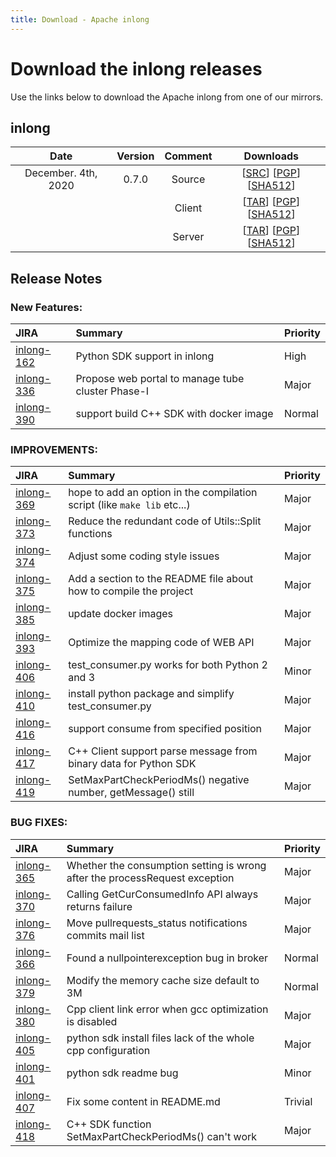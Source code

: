 ```yaml
---
title: Download - Apache inlong
---
```


# Download the inlong releases

Use the links below to download the Apache inlong from one of our mirrors.

## inlong
| Date | Version| Comment | Downloads |
|:---:|:--:|:--:|:--:|
| December. 4th, 2020 | 0.7.0 | Source | [[SRC](http://www.apache.org/dyn/closer.lua/incubator/inlong/0.7.0-incubating/apache-inlong-0.7.0-incubating-src.tar.gz)]                 [[PGP](https://downloads.apache.org/incubator/inlong/0.7.0-incubating/apache-inlong-0.7.0-incubating-src.tar.gz.asc)]             [[SHA512](https://downloads.apache.org/incubator/inlong/0.7.0-incubating/apache-inlong-0.7.0-incubating-src.tar.gz.sha512)] |
| |                       | Client | [[TAR](http://www.apache.org/dyn/closer.lua/incubator/inlong/0.7.0-incubating/apache-inlong-client-0.7.0-incubating-bin.tar.gz)]          [[PGP](https://downloads.apache.org/incubator/inlong/0.7.0-incubating/apache-inlong-client-0.7.0-incubating-bin.tar.gz.asc)]      [[SHA512](https://downloads.apache.org/incubator/inlong/0.7.0-incubating/apache-inlong-client-0.7.0-incubating-bin.tar.gz.sha512)] |
| |                       | Server | [[TAR](http://www.apache.org/dyn/closer.lua/incubator/inlong/0.7.0-incubating/apache-inlong-server-0.7.0-incubating-bin.tar.gz)]          [[PGP](https://downloads.apache.org/incubator/inlong/0.7.0-incubating/apache-inlong-server-0.7.0-incubating-bin.tar.gz.asc)]      [[SHA512](https://downloads.apache.org/incubator/inlong/0.7.0-incubating/apache-inlong-server-0.7.0-incubating-bin.tar.gz.sha512)] |


## Release Notes

### New Features:

| JIRA  | Summary  | Priority |
| :---- | :------- | :------- |
| [inlong-162](https://issues.apache.org/jira/browse/inlong-162) | Python SDK support in inlong | High |
| [inlong-336](https://issues.apache.org/jira/browse/inlong-336) | Propose web portal to manage tube cluster Phase-I | Major |
| [inlong-390](https://issues.apache.org/jira/browse/inlong-390)   | support build C++ SDK with docker image | Normal |

### IMPROVEMENTS:

| JIRA  | Summary  | Priority |
| :---- | :------- | :------- |
| [inlong-369](https://issues.apache.org/jira/browse/inlong-369) | hope to add an option in the compilation script (like `make lib` etc...)                 | Major    |
| [inlong-373](https://issues.apache.org/jira/browse/inlong-373) | Reduce the redundant code of Utils::Split functions             | Major    |
| [inlong-374](https://issues.apache.org/jira/browse/inlong-374) | Adjust some coding style issues     | Major    |
| [inlong-375](https://issues.apache.org/jira/browse/inlong-375) | Add a section to the README file about how to compile the project| Major    |
| [inlong-385](https://issues.apache.org/jira/browse/inlong-385) | update docker images     | Major    |
| [inlong-393](https://issues.apache.org/jira/browse/inlong-393) | Optimize the mapping code of WEB API     | Major    |
| [inlong-406](https://issues.apache.org/jira/browse/inlong-406) | test_consumer.py works for both Python 2 and 3   | Minor |
| [inlong-410](https://issues.apache.org/jira/browse/inlong-410) | install python package and simplify test_consumer.py    | Major    |
| [inlong-416](https://issues.apache.org/jira/browse/inlong-416) | support consume from specified position   | Major    |
| [inlong-417](https://issues.apache.org/jira/browse/inlong-417) | C++ Client support parse message from binary data for Python SDK    | Major    |
| [inlong-419](https://issues.apache.org/jira/browse/inlong-419) | SetMaxPartCheckPeriodMs() negative number, getMessage() still  | Major    |

### BUG FIXES:

| JIRA                                                         | Summary                                                      | Priority |
| :----------------------------------------------------------- | :----------------------------------------------------------- | :------- |
| [inlong-365](https://issues.apache.org/jira/browse/inlong-365) | Whether the consumption setting is wrong after the processRequest exception | Major    |
| [inlong-370](https://issues.apache.org/jira/browse/inlong-370) | Calling GetCurConsumedInfo API always returns failure      | Major    |
| [inlong-376](https://issues.apache.org/jira/browse/inlong-376) | Move pullrequests_status notifications commits mail list | Major    |
| [inlong-366](https://issues.apache.org/jira/browse/inlong-366) | Found a nullpointerexception bug in broker | Normal |
| [inlong-379](https://issues.apache.org/jira/browse/inlong-379) | Modify the memory cache size default to 3M | Normal |
| [inlong-380](https://issues.apache.org/jira/browse/inlong-380) | Cpp client link error when gcc optimization is disabled   | Major    |
| [inlong-405](https://issues.apache.org/jira/browse/inlong-405) | python sdk install files lack of the whole cpp configuration | Major |
| [inlong-401](https://issues.apache.org/jira/browse/inlong-401) | python sdk readme bug | Minor |
| [inlong-407](https://issues.apache.org/jira/browse/inlong-407) | Fix some content in README.md | Trivial |
| [inlong-418](https://issues.apache.org/jira/browse/inlong-418) | C++ SDK function SetMaxPartCheckPeriodMs() can't work | Major |